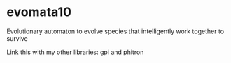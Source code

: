 # evomata10
Evolutionary automaton to evolve species that intelligently work together to survive

Link this with my other libraries: gpi and phitron
